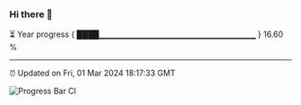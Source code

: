 ### Hi there 👋

⏳ Year progress { ████▁▁▁▁▁▁▁▁▁▁▁▁▁▁▁▁▁▁▁▁▁▁▁▁▁▁ } 16.60 %

---

⏰ Updated on Fri, 01 Mar 2024 18:17:33 GMT

![Progress Bar CI](https://github.com/liununu/liununu/workflows/Progress%20Bar%20CI/badge.svg)
